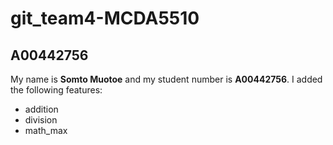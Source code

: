 # git_team4-MCDA5510

## A00442756
My name is **Somto Muotoe** and my student number is **A00442756**. 
I added the following features:
- addition
- division
- math_max
